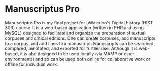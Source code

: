 # Manuscriptus Pro
Manuscriptus Pro is my final project for uWaterloo's Digital History (HIST 303) course. It is a web-based application (written in PHP and using MySQL) designed to facilitate and organize the preparation of textual corpuses and critical editions. One can create corpuses, add manuscripts to a corpus, and add lines to a manuscript. Manuscripts can be searched, compared, annotated, and exported for further use. Although it is web-based, it is also designed to be used locally (via MAMP or other environments) and so can be used both online for collaborative work or offline for individual work.
